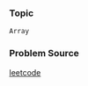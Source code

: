 ### Topic

    Array

### Problem Source

[leetcode](https://leetcode.com/problems/judge-route-circle/description/)
